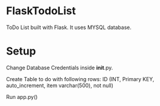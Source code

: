 # FlaskTodoList

ToDo List built with Flask. It uses MYSQL database.

# Setup

Change Database Credentials inside __init__.py.

Create Table to do with following rows: ID (INT, Primary KEY, auto_increment, item varchar(500), not null)

Run app.py()
